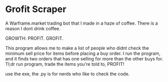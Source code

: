# Grofit Scraper

A Warframe.market trading bot that I made in a haze of coffee. There is a reason I dont drink coffee.

GROWTH. PROFIT. GROFIT.

This program allows me to make a list of people who didnt check the minimum sell price for items before placing a buy order. I run the program, and it finds two orders that has one selling for more than the other buys for. Tl;dr run program, trade the items you're told to, PROFIT!

use the exe, the .py is for nerds who like to check the code.
